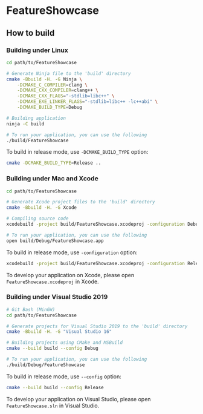 # FeatureShowcase

## How to build

### Building under Linux

```sh
cd path/to/FeatureShowcase

# Generate Ninja file to the 'build' directory
cmake -Bbuild -H. -G Ninja \
    -DCMAKE_C_COMPILER=clang \
    -DCMAKE_CXX_COMPILER=clang++ \
    -DCMAKE_CXX_FLAGS="-stdlib=libc++" \
    -DCMAKE_EXE_LINKER_FLAGS="-stdlib=libc++ -lc++abi" \
    -DCMAKE_BUILD_TYPE=Debug

# Building application
ninja -C build

# To run your application, you can use the following
./build/FeatureShowcase
```

To build in release mode, use `-DCMAKE_BUILD_TYPE` option:

```sh
cmake -DCMAKE_BUILD_TYPE=Release ..
```

### Building under Mac and Xcode

```sh
cd path/to/FeatureShowcase

# Generate Xcode project files to the 'build' directory
cmake -Bbuild -H. -G Xcode

# Compiling source code
xcodebuild -project build/FeatureShowcase.xcodeproj -configuration Debug

# To run your application, you can use the following
open build/Debug/FeatureShowcase.app
```

To build in release mode, use `-configuration` option:

```sh
xcodebuild -project build/FeatureShowcase.xcodeproj -configuration Release
```

To develop your application on Xcode, please open `FeatureShowcase.xcodeproj` in Xcode.

### Building under Visual Studio 2019

```sh
# Git Bash (MinGW)
cd path/to/FeatureShowcase

# Generate projects for Visual Studio 2019 to the 'build' directory
cmake -Bbuild -H. -G "Visual Studio 16"

# Building projects using CMake and MSBuild
cmake --build build --config Debug

# To run your application, you can use the following
./build/Debug/FeatureShowcase
```

To build in release mode, use `--config` option:

```sh
cmake --build build --config Release
```

To develop your application on Visual Studio, please open `FeatureShowcase.sln` in Visual Studio.
